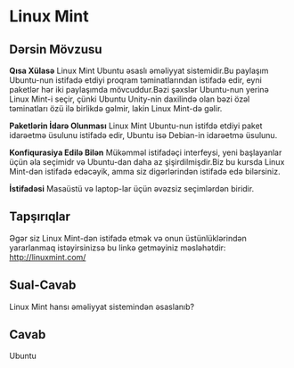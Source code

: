 ﻿# Linux Mint

## Dərsin Mövzusu

<b>Qısa Xülasə</b>
Linux Mint Ubuntu əsaslı əməliyyat sistemidir.Bu paylaşım Ubuntu-nun istifadə etdiyi proqram təminatlarından istifadə edir, eyni paketlər hər iki paylaşımda mövcuddur.Bəzi şəxslər Ubuntu-nun yerinə Linux Mint-i seçir, çünki Ubuntu Unity-nin daxilində olan bəzi özəl təminatları özü ilə birlikdə gəlmir, lakin Linux Mint-də gəlir.

<b>Paketlərin İdarə Olunması</b>
Linux Mint Ubuntu-nun istifdə etdiyi paket idarəetmə üsulunu istifadə edir, Ubuntu isə Debian-in idarəetmə üsulunu.

<b>Konfiqurasiya Edilə Bilən</b>
Mükəmməl istifadəçi interfeysi, yeni başlayanlar üçün əla seçimidr və Ubuntu-dan daha az şişirdilmişdir.Biz bu kursda Linux Mint-dən istifadə edəcəyik, amma siz digərlərindən istifadə edə bilərsiniz.

<b>İstifadəsi</b>
Masaüstü və laptop-lar üçün əvəzsiz seçimlərdən biridir.

## Tapşırıqlar
Əgər siz Linux Mint-dən istifadə etmək və onun üstünlüklərindən yararlanmaq istəyirsinizsə bu linkə getməyiniz məsləhətdir:
<a href='http://linuxmint.com/'>http://linuxmint.com/</a>

## Sual-Cavab
Linux Mint hansı əməliyyat sistemindən əsaslanıb?

## Cavab
Ubuntu


